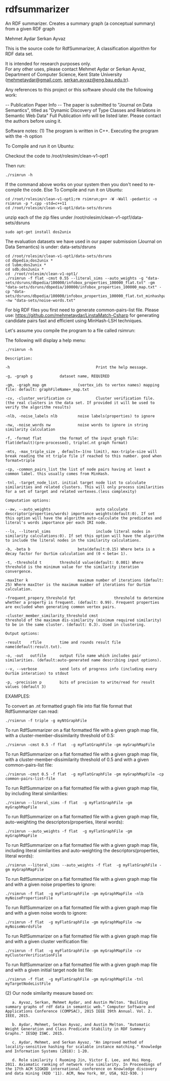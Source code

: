# rdfsummarizer
An RDF summarizer. Creates a summary graph (a conceptual summary) from a given RDF graph

Mehmet Aydar
Serkan Ayvaz

This is the source code for RdfSummarizer, A classification algorithm for RDF data set. 

It is intended for research purposes only.  
For any other uses, please contact Mehmet Aydar or Serkan Ayvaz, Department of Computer Science, Kent State University (mehmetaydar@gmail.com, serkan.ayvaz@eng.bau.edu.tr).

Any references to this project or this software should cite the following work:

-- Publication Paper Info --
The paper is submitted to "Journal on Data Semantics", titled as "Dynamic Discovery of Type Classes and Relations in Semantic Web Data"
Full Publication info will be listed later. 
Please contact the authors before using it.

Software notes:
(1) The program is written in C++.  Executing the program with the -h option

To Compile and run it on Ubuntu:

Checkout the code to /root/rolesim/clean-v1-opt1

Then run: 
```
./rsimrun -h 
```

If the command above works on your system then you don't need to re-compile the code. Else To Compile and run it on Ubuntu:

```
cd /root/rolesim/clean-v1-opt1;rm rsimrun;g++ -W -Wall -pedantic -o rsimrun -p *.cpp -std=c++11
cd /root/rolesim/clean-v1-opt1/data-sets/dsruns
```

unzip each of the zip files under /root/rolesim/clean-v1-opt1/data-sets/dsruns

```
sudo apt-get install dos2unix
```

The evaluation datasets we have used in our paper submission (Journal on Data Semantics) is under: data-sets/dsruns 

```
cd /root/rolesim/clean-v1-opt1/data-sets/dsruns
cd dbpedia;dos2unix *
cd lubm;dos2unix *
cd sdb;dos2unix *
cd  /root/rolesim/clean-v1-opt1/
./rsimrun -f flat -cmst 0.55 --literal_sims --auto_weights -g "data-sets/dsruns/dbpedia/100000/infobox_properties_100000_flat.txt" -gm "data-sets/dsruns/dbpedia/100000/infobox_properties_100000_map.txt" -cp "data-sets/dsruns/dbpedia/100000/infobox_properties_100000_flat.txt_minhashpairs.txt" -nw "data-sets/noise-words.txt"
```

For big RDF files you first need to generate common-pairs-list file. Please use: https://github.com/mehmetaydar/LinstaMatch-Csharp for generating candidate pairs fast and efficient using MinHash-LSH techniques.


Let's assume you compile the program to a file called rsimrun:

The following will display a help menu: 
```
./rsimrun -h 
```

```
Description:

-h                                      Print the help message.

-g, -graph g            dataset name, REQUIRED

-gm, -graph_map gm              (vertex_ids to vertex names) mapping file: default: graphFileName+_map.txt

-cv, -cluster_verification cv           Cluster verification file. (the real clusters in the data set. If provided it will be used to verify the algorithm results)

-nlb, -noise_labels nlb         noise labels(properties) to ignore

-nw, -noise_words nw            noise words to ignore in string similarity calculation

-f, -format flat        the format of the input graph file: flat(default)(pre-processed), triple(.nt graph format)

-mts, -max_triple_size , default=-1(no limit), max-triple-size will break reading the nt triple file if reached to this number. good when format=triple

-cp, -common_pairs_list the list of node pairs having at least a common label. this usually comes from MinHash.

-tnl, -target_node_list. initial target node list to calculate similarities and related clusters. This will only process similarities for a set of target and related vertexes.(less complexity)

Computation options:

--aw, --auto_weights                    auto calculate descriptor(properties/words) importance weights(default:0). If set this option will have the algorithm auto-calculate the predicates and literal's words importance per each IRI node.

--ls, --literal_sims                    include literal nodes in similarity calculations:0). If set this option will have the algorithm to include the literal nodes in the similarity calculations.

-b, -beta b                     beta(default:0.15) Where beta is a decay factor for OurSim calculation and (0 < beta< 1).

-t, -threshold t        threshold value(default: 0.001) Where threshold is the minimum value for the similarity iteration convergence.

-maxIter k                      maximum number of iterations (default: 25) Where maxIter is the maximum number of iterations for OurSim calculation.

-frequent_propery_threshold fpt                 threshold to determine whether a property is frequent. (default: 0.99). Frequent properties are excluded when generating common vertex pairs.

-cluster_member_similarity_threshold cmst                       threshold of the maximum dis-similarity (minimum required similarity) to be in the same cluster. (default: 0.3). Used in clustering.

Output options:

-result    rfile        time and rounds result file name(default:result.txt).

-o, -out   outfile      output file name which includes pair similarities. (default:auto-generated name describing input options).

--v, --verbose          send lots of progress info (including every OurSim interation) to stdout

-p, -precision p        bits of precision to write/read for result values (default 3)
```

EXAMPLES:

To convert an .nt formatted graph file into flat file format that RdfSummarizer can read:

```
./rsimrun -f triple -g myNtGraphFile
```

To run RdfSummarizer on a flat formatted file with a given graph map file, with a cluster-member-dissimilarity threshold of 0.5:

```
./rsimrun -cmst 0.5 -f flat  -g myFlatGraphFile -gm myGraphMapFile
```

To run RdfSummarizer on a flat formatted file with a given graph map file, with a cluster-member-dissimilarity threshold of 0.5 and with a given common-pairs-list file:

```
./rsimrun -cmst 0.5 -f flat  -g myFlatGraphFile -gm myGraphMapFile -cp common-pairs-list-file
```

To run RdfSummarizer on a flat formatted file with a given graph map file, by including literal similarities:

```
./rsimrun --literal_sims -f flat  -g myFlatGraphFile -gm myGraphMapFile
```

To run RdfSummarizer on a flat formatted file with a given graph map file, auto-weighting the descriptors(properties, literal words):

```
./rsimrun --auto_weights -f flat  -g myFlatGraphFile -gm myGraphMapFile
```

To run RdfSummarizer on a flat formatted file with a given graph map file, including literal similarities and auto-weighting the descriptors(properties, literal words):

```
./rsimrun --literal_sims --auto_weights -f flat  -g myFlatGraphFile -gm myGraphMapFile
```

To run RdfSummarizer on a flat formatted file with a given graph map file and with a given noise properties to ignore:

```
./rsimrun -f flat  -g myFlatGraphFile -gm myGraphMapFile -nlb myNoisePropertiesFile
```

To run RdfSummarizer on a flat formatted file with a given graph map file and with a given noise words to ignore:

```
./rsimrun -f flat  -g myFlatGraphFile -gm myGraphMapFile -nw myNoiseWordsFile
```

To run RdfSummarizer on a flat formatted file with a given graph map file and with a given cluster verification file:

```
./rsimrun -f flat  -g myFlatGraphFile -gm myGraphMapFile -cv myClusterVerificationFile
```

To run RdfSummarizer on a flat formatted file with a given graph map file and with a given initial target node list file:

```
./rsimrun -f flat  -g myFlatGraphFile -gm myGraphMapFile -tnl myTargetNodeListFile
```

(2) Our node similarity measure based on:
```
   a. Ayvaz, Serkan, Mehmet Aydar, and Austin Melton. "Building summary graphs of rdf data in semantic web." Computer Software and Applications Conference (COMPSAC), 2015 IEEE 39th Annual. Vol. 2. IEEE, 2015.
   
   b. Aydar, Mehmet, Serkan Ayvaz, and Austin Melton. "Automatic Weight Generation and Class Predicate Stability in RDF Summary Graphs." IESD@ ISWC. 2015.
   
   c. Aydar, Mehmet, and Serkan Ayvaz. "An improved method of locality-sensitive hashing for scalable instance matching." Knowledge and Information Systems (2018): 1-20.
   
   d. Role similarity ( Ruoming Jin, Victor E. Lee, and Hui Hong. 2011. Axiomatic ranking of network role similarity. In Proceedings of the 17th ACM SIGKDD international conference on Knowledge discovery and data mining (KDD '11). ACM, New York, NY, USA, 922-930. )
 ```


